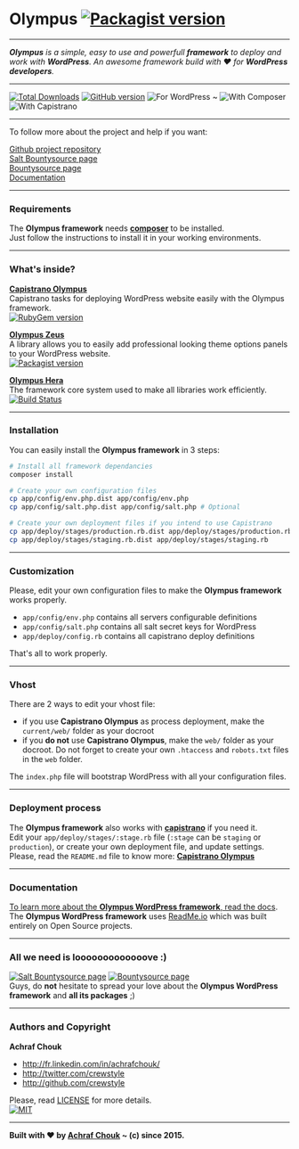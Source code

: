 # Olympus [![Packagist version](https://img.shields.io/packagist/v/crewstyle/olympus.svg?style=flat-square)](https://packagist.org/packages/crewstyle/olympus)  

---

_**Olympus** is a simple, easy to use and powerfull **framework** to deploy and work with **WordPress**. An awesome framework build with ♥ for **WordPress developers**._  

---

[![Total Downloads](https://img.shields.io/packagist/dt/crewstyle/olympus.svg?style=flat-square)](https://packagist.org/packages/crewstyle/olympus) 
[![GitHub version](https://img.shields.io/github/tag/crewstyle/Olympus.svg?style=flat-square)](https://github.com/crewstyle/Olympus) 
![For WordPress](https://img.shields.io/badge/for-WordPress-00aadc.svg?style=flat-square) 
~ ![With Composer](https://img.shields.io/badge/with-Composer-885630.svg?style=flat-square) 
![With Capistrano](https://img.shields.io/badge/with-Capistrano-52c1db.svg?style=flat-square)  

---

To follow more about the project and help if you want:

[Github project repository](https://github.com/crewstyle/Olympus)  
[Salt Bountysource page](https://salt.bountysource.com/teams/olympus)  
[Bountysource page](https://www.bountysource.com/teams/olympus)  
[Documentation](https://olympus.readme.io/)

---

### Requirements

The **Olympus framework** needs [**composer**](https://getcomposer.org/) to be installed.  
Just follow the instructions to install it in your working environments.

---

### What's inside?

[**Capistrano Olympus**](https://github.com/crewstyle/capistrano-olympus)  
Capistrano tasks for deploying WordPress website easily with the Olympus framework.  
[![RubyGem version](https://img.shields.io/gem/v/capistrano-olympus.svg?style=flat-square)](https://rubygems.org/gems/capistrano-olympus)

[**Olympus Zeus**](https://github.com/crewstyle/OlympusZeus)  
A library allows you to easily add professional looking theme options panels to your WordPress website.  
[![Packagist version](https://img.shields.io/packagist/v/crewstyle/olympus-zeus.svg?style=flat-square)](https://packagist.org/packages/crewstyle/olympus-zeus)

[**Olympus Hera**](https://github.com/crewstyle/OlympusHera)  
The framework core system used to make all libraries work efficiently.  
[![Build Status](https://img.shields.io/travis/crewstyle/OlympusHera.svg?style=flat-square)](https://travis-ci.org/crewstyle/OlympusHera)

---

### Installation

You can easily install the **Olympus framework** in 3 steps:

```bash
# Install all framework dependancies
composer install
```

```bash
# Create your own configuration files
cp app/config/env.php.dist app/config/env.php
cp app/config/salt.php.dist app/config/salt.php # Optional
```

```bash
# Create your own deployment files if you intend to use Capistrano
cp app/deploy/stages/production.rb.dist app/deploy/stages/production.rb
cp app/deploy/stages/staging.rb.dist app/deploy/stages/staging.rb
```

---

### Customization

Please, edit your own configuration files to make the **Olympus framework** works properly.

+ `app/config/env.php` contains all servers configurable definitions
+ `app/config/salt.php` contains all salt secret keys for WordPress
+ `app/deploy/config.rb` contains all capistrano deploy definitions

That's all to work properly.

---

### Vhost

There are 2 ways to edit your vhost file:

+ if you use **Capistrano Olympus** as process deployment, make the `current/web/` folder as your docroot
+ if you **do not** use **Capistrano Olympus**, make the `web/` folder as your docroot. Do not forget to create your own `.htaccess` and `robots.txt` files in the `web` folder.

The `index.php` file will bootstrap WordPress with all your configuration files.

---

### Deployment process

The **Olympus framework** also works with [**capistrano**](http://capistranorb.com/) if you need it.  
Edit your `app/deploy/stages/:stage.rb` file (`:stage` can be `staging` or `production`), or create your own deployment file, and update settings.  
Please, read the `README.md` file to know more: [**Capistrano Olympus**](https://github.com/crewstyle/capistrano-olympus)

---

### Documentation

[To learn more about the **Olympus WordPress framework**, read the docs](https://olympus.readme.io/).  
The **Olympus WordPress framework** uses [ReadMe.io](https://readme.io) which was built entirely on Open Source projects.

---

### All we need is looooooooooooove :)

[![Salt Bountysource page](https://img.shields.io/badge/Salt%20Bountysource-♥-brightgreen.svg?style=flat-square)](https://salt.bountysource.com/teams/olympus) [![Bountysource page](https://img.shields.io/badge/Bountysource-♥-brightgreen.svg?style=flat-square)](https://www.bountysource.com/teams/olympus)  
Guys, do **not** hesitate to spread your love about the **Olympus WordPress framework** and **all its packages** ;)

---

### Authors and Copyright

**Achraf Chouk**

+ http://fr.linkedin.com/in/achrafchouk/
+ http://twitter.com/crewstyle
+ http://github.com/crewstyle

Please, read [LICENSE](https://github.com/crewstyle/Olympus/blob/master/LICENSE "LICENSE") for more details.  
[![MIT](https://img.shields.io/badge/license-MIT_License-blue.svg?style=flat-square)](http://opensource.org/licenses/MIT "MIT")  

---

**Built with ♥ by [Achraf Chouk](http://github.com/crewstyle "Achraf Chouk") ~ (c) since 2015.**
